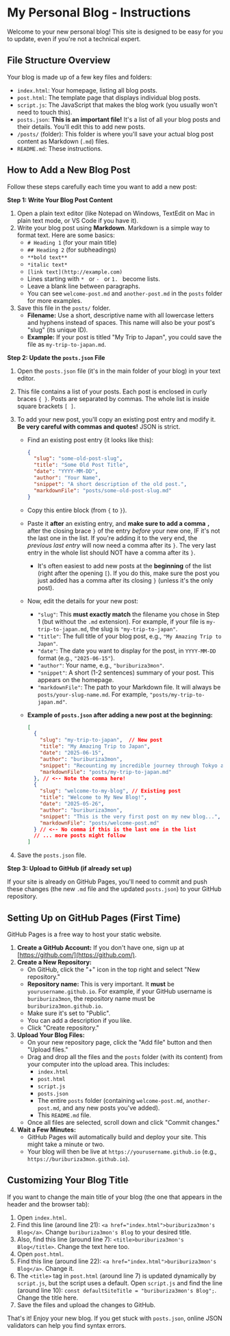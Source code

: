 # My Personal Blog - Instructions

Welcome to your new personal blog! This site is designed to be easy for you to update, even if you're not a technical expert.

## File Structure Overview

Your blog is made up of a few key files and folders:

* `index.html`: Your homepage, listing all blog posts.
* `post.html`: The template page that displays individual blog posts.
* `script.js`: The JavaScript that makes the blog work (you usually won't need to touch this).
* `posts.json`: **This is an important file!** It's a list of all your blog posts and their details. You'll edit this to add new posts.
* `/posts/` (folder): This folder is where you'll save your actual blog post content as Markdown (`.md`) files.
* `README.md`: These instructions.

## How to Add a New Blog Post

Follow these steps carefully each time you want to add a new post:

**Step 1: Write Your Blog Post Content**

1.  Open a plain text editor (like Notepad on Windows, TextEdit on Mac in plain text mode, or VS Code if you have it).
2.  Write your blog post using **Markdown**. Markdown is a simple way to format text. Here are some basics:
    * `# Heading 1` (for your main title)
    * `## Heading 2` (for subheadings)
    * `**bold text**`
    * `*italic text*`
    * `[link text](http://example.com)`
    * Lines starting with `* ` or `- ` or `1. ` become lists.
    * Leave a blank line between paragraphs.
    * You can see `welcome-post.md` and `another-post.md` in the `posts` folder for more examples.
3.  Save this file in the `posts/` folder.
    * **Filename:** Use a short, descriptive name with all lowercase letters and hyphens instead of spaces. This name will also be your post's "slug" (its unique ID).
    * **Example:** If your post is titled "My Trip to Japan", you could save the file as `my-trip-to-japan.md`.

**Step 2: Update the `posts.json` File**

1.  Open the `posts.json` file (it's in the main folder of your blog) in your text editor.
2.  This file contains a list of your posts. Each post is enclosed in curly braces `{ }`. Posts are separated by commas. The whole list is inside square brackets `[ ]`.
3.  To add your new post, you'll copy an existing post entry and modify it. **Be very careful with commas and quotes!** JSON is strict.
    * Find an existing post entry (it looks like this):
        ```json
        {
          "slug": "some-old-post-slug",
          "title": "Some Old Post Title",
          "date": "YYYY-MM-DD",
          "author": "Your Name",
          "snippet": "A short description of the old post.",
          "markdownFile": "posts/some-old-post-slug.md"
        }
        ```
    * Copy this entire block (from `{` to `}`).
    * Paste it **after** an existing entry, and **make sure to add a comma `,`** after the closing brace `}` of the entry *before* your new one, IF it's not the last one in the list. If you're adding it to the very end, the *previous last entry* will now need a comma after its `}`. The very last entry in the whole list should NOT have a comma after its `}`.
        * It's often easiest to add new posts at the **beginning** of the list (right after the opening `[`). If you do this, make sure the post you just added has a comma after its closing `}` (unless it's the only post).

    * Now, edit the details for your new post:
        * `"slug"`: This **must exactly match** the filename you chose in Step 1 (but without the `.md` extension). For example, if your file is `my-trip-to-japan.md`, the slug is `"my-trip-to-japan"`.
        * `"title"`: The full title of your blog post, e.g., `"My Amazing Trip to Japan"`.
        * `"date"`: The date you want to display for the post, in `YYYY-MM-DD` format (e.g., `"2025-06-15"`).
        * `"author"`: Your name, e.g., `"buriburiza3mon"`.
        * `"snippet"`: A short (1-2 sentences) summary of your post. This appears on the homepage.
        * `"markdownFile"`: The path to your Markdown file. It will always be `posts/your-slug-name.md`. For example, `"posts/my-trip-to-japan.md"`.

    * **Example of `posts.json` after adding a new post at the beginning:**
        ```json
        [
          {
            "slug": "my-trip-to-japan",  // New post
            "title": "My Amazing Trip to Japan",
            "date": "2025-06-15",
            "author": "buriburiza3mon",
            "snippet": "Recounting my incredible journey through Tokyo and Kyoto.",
            "markdownFile": "posts/my-trip-to-japan.md"
          }, // <-- Note the comma here!
          {
            "slug": "welcome-to-my-blog", // Existing post
            "title": "Welcome to My New Blog!",
            "date": "2025-05-26",
            "author": "buriburiza3mon",
            "snippet": "This is the very first post on my new blog...",
            "markdownFile": "posts/welcome-post.md"
          } // <-- No comma if this is the last one in the list
          // ... more posts might follow
        ]
        ```

4.  Save the `posts.json` file.

**Step 3: Upload to GitHub (if already set up)**

If your site is already on GitHub Pages, you'll need to commit and push these changes (the new `.md` file and the updated `posts.json`) to your GitHub repository.

## Setting Up on GitHub Pages (First Time)

GitHub Pages is a free way to host your static website.

1.  **Create a GitHub Account:** If you don't have one, sign up at [https://github.com/](https://github.com/).
2.  **Create a New Repository:**
    * On GitHub, click the "+" icon in the top right and select "New repository."
    * **Repository name:** This is very important. It **must** be `yourusername.github.io`. For example, if your GitHub username is `buriburiza3mon`, the repository name must be `buriburiza3mon.github.io`.
    * Make sure it's set to "Public".
    * You can add a description if you like.
    * Click "Create repository."
3.  **Upload Your Blog Files:**
    * On your new repository page, click the "Add file" button and then "Upload files."
    * Drag and drop all the files and the `posts` folder (with its content) from your computer into the upload area. This includes:
        * `index.html`
        * `post.html`
        * `script.js`
        * `posts.json`
        * The entire `posts` folder (containing `welcome-post.md`, `another-post.md`, and any new posts you've added).
        * This `README.md` file.
    * Once all files are selected, scroll down and click "Commit changes."
4.  **Wait a Few Minutes:**
    * GitHub Pages will automatically build and deploy your site. This might take a minute or two.
    * Your blog will then be live at `https://yourusername.github.io` (e.g., `https://buriburiza3mon.github.io`).

## Customizing Your Blog Title

If you want to change the main title of your blog (the one that appears in the header and the browser tab):

1.  Open `index.html`.
2.  Find this line (around line 21): `<a href="index.html">buriburiza3mon's Blog</a>`. Change `buriburiza3mon's Blog` to your desired title.
3.  Also, find this line (around line 7): `<title>buriburiza3mon's Blog</title>`. Change the text here too.
4.  Open `post.html`.
5.  Find this line (around line 22): `<a href="index.html">buriburiza3mon's Blog</a>`. Change it.
6.  The `<title>` tag in `post.html` (around line 7) is updated dynamically by `script.js`, but the script uses a default. Open `script.js` and find the line (around line 10): `const defaultSiteTitle = "buriburiza3mon's Blog";`. Change the title here.
7.  Save the files and upload the changes to GitHub.

That's it! Enjoy your new blog. If you get stuck with `posts.json`, online JSON validators can help you find syntax errors.
